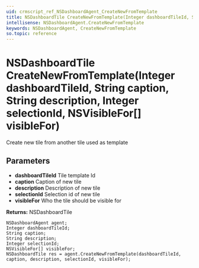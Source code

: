 ```yaml
---
uid: crmscript_ref_NSDashboardAgent_CreateNewFromTemplate
title: NSDashboardTile CreateNewFromTemplate(Integer dashboardTileId, String caption, String description, Integer selectionId, NSVisibleFor[] visibleFor)
intellisense: NSDashboardAgent.CreateNewFromTemplate
keywords: NSDashboardAgent, CreateNewFromTemplate
so.topic: reference
---
```


# NSDashboardTile CreateNewFromTemplate(Integer dashboardTileId, String caption, String description, Integer selectionId, NSVisibleFor[] visibleFor)

Create new tile from another tile used as template

## Parameters

* **dashboardTileId** Tile template Id
* **caption** Caption of new tile
* **description** Description of new tile
* **selectionId** Selection id of new tile
* **visibleFor** Who the tile should be visible for

**Returns:** NSDashboardTile

```crmscript
NSDashboardAgent agent;
Integer dashboardTileId;
String caption;
String description;
Integer selectionId;
NSVisibleFor[] visibleFor;
NSDashboardTile res = agent.CreateNewFromTemplate(dashboardTileId, caption, description, selectionId, visibleFor);
```

